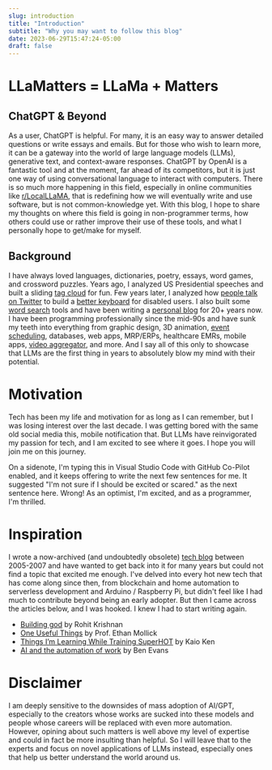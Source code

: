 ```yaml
---
slug: introduction
title: "Introduction"
subtitle: "Why you may want to follow this blog"
date: 2023-06-29T15:47:24-05:00
draft: false
---
```


# LLaMatters = LLaMa + Matters

## ChatGPT & Beyond

<!--begin-->
As a user, ChatGPT is helpful. For many, it is an easy way to answer detailed questions or write essays and emails. But for those who wish to learn more, it can be a gateway into the world of large language models (LLMs), generative text, and context-aware responses. ChatGPT by OpenAI is a fantastic tool and at the moment, far ahead of its competitors, but it is just one way of using conversational language to interact with computers. There is so much more happening in this field, especially in online communities like [r/LocalLLaMA](https://www.reddit.com/r/LocalLLaMA), that is redefining how we will eventually write and use software, but is not common-knowledge yet. With this blog, I hope to share my thoughts on where this field is going in non-programmer terms, how others could use or rather improve their use of these tools, and what I personally hope to get/make for myself.

## Background

I have always loved languages, dictionaries, poetry, essays, word games, and crossword puzzles. Years ago, I analyzed US Presidential speeches and built a sliding [tag cloud](https://chir.ag/projects/preztags) for fun. Few years later, I analyzed how [people talk on Twitter](https://ktype.net/wiki/research:articles:progress_20110209) to build a [better keyboard](https://ktype.net/wiki/research:articles:progress_20110228) for disabled users. I also built some [word search](https://chir.ag/projects/tip-of-my-tongue) tools and have been writing a [personal blog](https://chir.ag) for 20+ years now. I have been programming professionally since the mid-90s and have sunk my teeth into everything from graphic design, 3D animation, [event](https://www.wired.com/2008/03/sxsw-this-years/) [scheduling](https://techcrunch.com/2008/03/10/schedorg-is-no-twitter-but-it-does-help-sort-through-conference-chaos/), databases, web apps, MRP/ERPs, healthcare EMRs, mobile apps, [video aggregator](https://techcrunch.com/2007/06/12/chimetv-a-prettier-way-to-watch-youtube/), and more. And I say all of this only to showcase that LLMs are the first thing in years to absolutely blow my mind with their potential.

# Motivation
Tech has been my life and motivation for as long as I can remember, but I was losing interest over the last decade. I was getting bored with the same old social media this, mobile notification that. But LLMs have reinvigorated my passion for tech, and I am excited to see where it goes. I hope you will join me on this journey.

On a sidenote, I'm typing this in Visual Studio Code with GitHub Co-Pilot enabled, and it keeps offering to write the next few sentences for me. It suggested "I'm not sure if I should be excited or scared." as the next sentence here. Wrong! As an optimist, I'm excited, and as a programmer, I'm thrilled.

# Inspiration

I wrote a now-archived (and undoubtedly obsolete) [tech blog](https://chir.ag/tech/) between 2005-2007 and have wanted to get back into it for many years but could not find a topic that excited me enough. I've delved into every hot new tech that has come along since then, from blockchain and home automation to serverless development and Arduino / Raspberry Pi, but didn't feel like I had much to contribute beyond being an early adopter. But then I came across the articles below, and I was hooked. I knew I had to start writing again.

- [Building god](https://www.strangeloopcanon.com/p/building-god) by Rohit Krishnan
- [One Useful Things](https://www.oneusefulthing.org/p/how-to-use-ai-to-do-stuff-an-opinionated) by Prof. Ethan Mollick
- [Things I’m Learning While Training SuperHOT](https://kaiokendev.github.io/til) by Kaio Ken
- [AI and the automation of work](https://www.ben-evans.com/benedictevans/2023/7/2/working-with-ai) by Ben Evans

# Disclaimer

I am deeply sensitive to the downsides of mass adoption of AI/GPT, especially to the creators whose works are sucked into these models and people whose careers will be replaced with even more automation. However, opining about such matters is well above my level of expertise and could in fact be more insulting than helpful. So I will leave that to the experts and focus on novel applications of LLMs instead, especially ones that help us better understand the world around us.